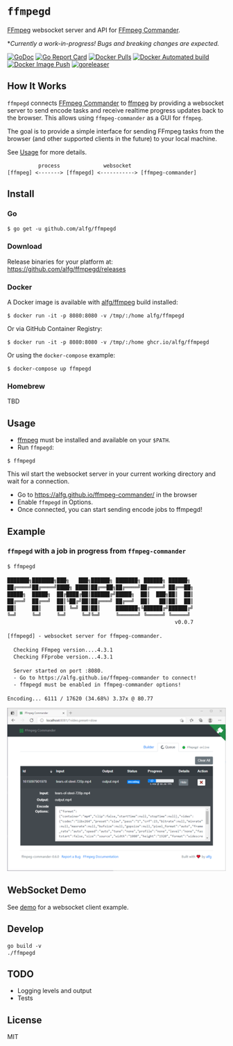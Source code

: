 # `ffmpegd`
[FFmpeg](https://www.ffmpeg.org/) websocket server and API for [FFmpeg Commander](https://alfg.github.io/ffmpeg-commander).

**Currently a work-in-progress! Bugs and breaking changes are expected.*

[![GoDoc](https://godoc.org/github.com/alfg/ffmpegd?status.svg)](https://godoc.org/github.com/alfg/ffmpegd)
[![Go Report Card](https://goreportcard.com/badge/github.com/alfg/ffmpegd)](https://goreportcard.com/report/github.com/alfg/ffmpegd)
[![Docker Pulls](https://img.shields.io/docker/pulls/alfg/ffmpegd.svg)](https://hub.docker.com/r/alfg/ffmpegd/)
[![Docker Automated build](https://img.shields.io/docker/automated/alfg/ffmpegd.svg)](https://hub.docker.com/r/alfg/ffmpegd/builds/)
[![Docker Image Push](https://github.com/alfg/ffmpegd/actions/workflows/docker.yml/badge.svg)](https://github.com/alfg/ffmpegd/actions/workflows/docker.yml)
[![goreleaser](https://github.com/alfg/ffmpegd/actions/workflows/release.yml/badge.svg)](https://github.com/alfg/ffmpegd/actions/workflows/release.yml)

## How It Works
`ffmpegd` connects [FFmpeg Commander](https://alfg.github.io/ffmpeg-commander) to [ffmpeg](https://www.ffmpeg.org/) by providing a websocket server to send encode tasks and receive realtime progress updates back to the browser. This allows using `ffmpeg-commander` as a GUI for `ffmpeg`.

The goal is to provide a simple interface for sending FFmpeg tasks from the browser (and other supported clients in the future) to your local machine.

See [Usage](#Usage) for more details.

```
          process              websocket
[ffmpeg] <-------> [ffmpegd] <-----------> [ffmpeg-commander]
```

## Install
### Go
```
$ go get -u github.com/alfg/ffmpegd
```

### Download
Release binaries for your platform at:
https://github.com/alfg/ffmpegd/releases

### Docker
A Docker image is available with [alfg/ffmpeg](https://github.com/alfg/docker-ffmpeg) build installed:

```
$ docker run -it -p 8080:8080 -v /tmp/:/home alfg/ffmpegd
```

Or via GitHub Container Registry:
```
$ docker run -it -p 8080:8080 -v /tmp/:/home ghcr.io/alfg/ffmpegd
```

Or using the `docker-compose` example:
```
$ docker-compose up ffmpegd
```

### Homebrew
TBD

## Usage
* [ffmpeg](https://www.ffmpeg.org/download.html) must be installed and available on your `$PATH`.
* Run `ffmpegd`:
```
$ ffmpegd
```

This wil start the websocket server in your current working directory and wait for a connection.

* Go to https://alfg.github.io/ffmpeg-commander/ in the browser
* Enable `ffmpegd` in Options.
* Once connected, you can start sending encode jobs to ffmpegd!

## Example
### `ffmpegd` with a job in progress from `ffmpeg-commander`
```
$ ffmpegd

███████╗███████╗███╗   ███╗██████╗ ███████╗ ██████╗ ██████╗
██╔════╝██╔════╝████╗ ████║██╔══██╗██╔════╝██╔════╝ ██╔══██╗
█████╗  █████╗  ██╔████╔██║██████╔╝█████╗  ██║  ███╗██║  ██║
██╔══╝  ██╔══╝  ██║╚██╔╝██║██╔═══╝ ██╔══╝  ██║   ██║██║  ██║
██║     ██║     ██║ ╚═╝ ██║██║     ███████╗╚██████╔╝██████╔╝
╚═╝     ╚═╝     ╚═╝     ╚═╝╚═╝     ╚══════╝ ╚═════╝ ╚═════╝
                                                      v0.0.7

[ffmpegd] - websocket server for ffmpeg-commander.

  Checking FFmpeg version....4.3.1
  Checking FFprobe version...4.3.1

  Server started on port :8080.
  - Go to https://alfg.github.io/ffmpeg-commander to connect!
  - ffmpegd must be enabled in ffmpeg-commander options!

Encoding... 6111 / 17620 (34.68%) 3.37x @ 80.77
```
![ffmpeg-commander](screenshot.png)

## WebSocket Demo
See [demo](demo/) for a websocket client example.

## Develop
```
go build -v
./ffmpegd
```

## TODO
* Logging levels and output
* Tests

## License
MIT
